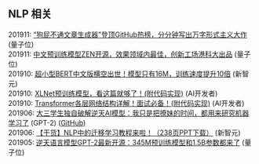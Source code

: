 ## NLP 相关

201911: [“狗屁不通文章生成器”登顶GitHub热榜，分分钟写出万字形式主义大作](https://mp.weixin.qq.com/s/gp9eFeM5Q85pAazWDuG9_g) (量子位)  
201911: [中文预训练模型ZEN开源，效果领域内最佳，创新工场港科大出品](https://mp.weixin.qq.com/s/NLhqVKrPgYBPRjM1uYwM9A) (量子位)  
201910: [超小型BERT中文版横空出世！模型只有16M，训练速度提升10倍](https://mp.weixin.qq.com/s/eVlNpejrxdE4ctDTBM-fiA) (新智元)  
201910: [XLNet预训练模型，看这篇就够了！(附代码实现)](https://mp.weixin.qq.com/s/f8OfoD1WGILuG1K4eha_gQ) (AI开发者)  
201910: [Transformer各层网络结构详解！面试必备！(附代码实现)](https://mp.weixin.qq.com/s/NPkVJz7u0L4WWD_meZw3MQ) (AI开发者)  
201906: [大三学生独自破解逆天AI模型：我只是把撩妹的时间，都用来研究机器学习了](https://mp.weixin.qq.com/s/k_xor0nA6T1c0hNQtsXIxg) (GPT-2) ([GitHub](https://github.com/ConnorJL/GPT2))  
201906: [【干货】NLP中的迁移学习教程来啦！（238页PPT下载）](https://mp.weixin.qq.com/s/R7h4S-iSwxCl-ikf3iM1pA) (新智元)  
201905: [逆天语言模型GPT-2最新开源：345M预训练模型和1.5B参数都来了](https://mp.weixin.qq.com/s/nmTSVrPLvEqOzwroUR2cjA) (量子位)  
